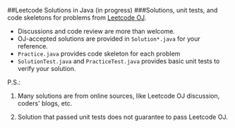 ##Leetcode Solutions in Java (in progress)
###Solutions, unit tests, and code skeletons for problems from [Leetcode OJ](https://leetcode.com/problemset/algorithms/). 

* Discussions and code review are more than welcome.
* OJ-accepted solutions are provided in `Solution*.java` for your reference.
* `Practice.java` provides code skeleton for each problem
* `SolutionTest.java` and `PracticeTest.java` provides basic unit tests to verify your solution.

P.S.:
1. Many solutions are from online sources, like Leetcode OJ discussion, coders' blogs, etc.

2. Solution that passed unit tests does not guarantee to pass Leetcode OJ.